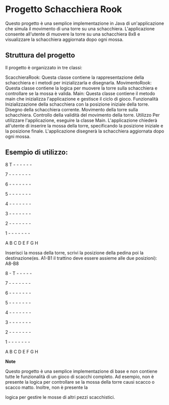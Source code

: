<h1>Progetto Schacchiera Rook</h1>

Questo progetto è una semplice implementazione in Java di un'applicazione che simula il movimento di una torre su una schacchiera. L'applicazione consente all'utente di muovere la torre su una schacchiera 8x8 e visualizzare la schacchiera aggiornata dopo ogni mossa.

<h2>Struttura del progetto</h2>

Il progetto è organizzato in tre classi:

ScacchieraRook: Questa classe contiene la rappresentazione della schacchiera e i metodi per inizializzarla e disegnarla.
MovimentoRook: Questa classe contiene la logica per muovere la torre sulla schacchiera e controllare se la mossa è valida.
Main: Questa classe contiene il metodo main che inizializza l'applicazione e gestisce il ciclo di gioco.
Funzionalità
Inizializzazione della schacchiera con la posizione iniziale della torre.
Disegno della schacchiera corrente.
Movimento della torre sulla schacchiera.
Controllo della validità del movimento della torre.
Utilizzo
Per utilizzare l'applicazione, eseguire la classe Main. L'applicazione chiederà all'utente di inserire la mossa della torre, specificando la posizione iniziale e la posizione finale. L'applicazione disegnerà la schacchiera aggiornata dopo ogni mossa.

<h2>Esempio di utilizzo:</h2>

8  T - - - - - -

7  - - - - - - -

6  - - - - - - -

5  - - - - - - -

4  - - - - - - -

3  - - - - - - -

2  - - - - - - -

1  - - - - - - -

  A B C D E F G H
  
Inserisci la mossa della torre, scrivi la posizione della pedina poi la destinazione(es. A1-B1 il trattino deve essere assieme alle due posizioni): A8-B8

8  - T - - - - -

7  - - - - - - -

6  - - - - - - -

5  - - - - - - -

4  - - - - - - -

3  - - - - - - -

2  - - - - - - -

1  - - - - - - -

  A B C D E F G H
  
**Note**

Questo progetto è una semplice implementazione di base e non contiene tutte le funzionalità di un gioco di scacchi completo. Ad esempio, non è presente la logica per controllare se la mossa della torre causi scacco o scacco matto. Inoltre, non è presente la 

logica per gestire le mosse di altri pezzi scacchistici.
